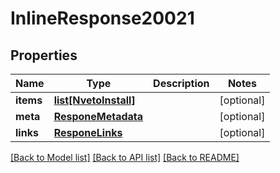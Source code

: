 # InlineResponse20021

## Properties
Name | Type | Description | Notes
------------ | ------------- | ------------- | -------------
**items** | [**list[NvetoInstall]**](NvetoInstall.md) |  | [optional] 
**meta** | [**ResponeMetadata**](ResponeMetadata.md) |  | [optional] 
**links** | [**ResponeLinks**](ResponeLinks.md) |  | [optional] 

[[Back to Model list]](../README.md#documentation-for-models) [[Back to API list]](../README.md#documentation-for-api-endpoints) [[Back to README]](../README.md)



